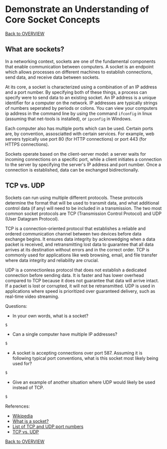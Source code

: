 # Demonstrate an Understanding of Core Socket Concepts

[Back to OVERVIEW](../README.md)
## What are sockets?

In a networking context, sockets are one of the fundamental components that enable communication between computers. A socket is an endpoint which allows processes on different machines to establish connections, send data, and receive data between sockets.

At its core, a socket is characterized using a combination of an IP address and a port number. By specifying both of these things, a process can specify were to send data to an existing socket. An IP address is a unique identifier for a computer on the network. IP addresses are typically strings of numbers seperated by periods or colons. You can view your computers ip address in the command line by using the command `ifconfig` in linux (assuming that net-tools is installed), or `ipconfig` in Windows.

Each computer also has multiple ports which can be used. Certain ports are, by convention, assosciatted with certain services. For example, web servers typically use port 80 (for HTTP connections) or port 443 (for HTTPS connections).

Sockets operate based on the client-server model: a server waits for incoming connections on a specific port, while a client initiates a connection to the server by specifying the server's IP address and port number. Once a connection is established, data can be exchanged bidirectionally. 

## TCP vs. UDP

Sockets can run using multiple different protocols. These protocols determine the format that will be used to transmit data, and what additional control data (if any) will need to be included in a transmission. The two most common socket protocols are TCP (Transmission Control Protocol) and UDP (User Datagram Protocol). 

TCP is a connection-oriented protocol that establishes a reliable and ordered communication channel between two devices before data exchange begins. It ensures data integrity by acknowedging when a data packet is received, and retransmitting lost data to guarantee that all data arrives at its destination without errors and in the correct order. TCP is commonly used for applications like web browsing, email, and file transfer where data integrity and reliability are crucial. 

UDP is a connectionless protocol that does not establish a dedicated connection before sending data. It is faster and has lower overhead compared to TCP because it does not guarantee that data will arrive intact. If a packet is lost or corrupted, it will not be retransmitted. UDP is used in applications where speed is prioritized over guaranteed delivery, such as real-time video streaming. 

Questions:

- In your own words, what is a socket?

```bash
$
```

- Can a single computer have multiple IP addresses?

```bash
$
```

- A socket is accepting connections over port 587. Assuming it is following typical port conventions, what is this socket most likely being used for?
  
```bash
$
```

- Give an example of another situation where UDP would likely be used instead of TCP.

```bash
$
```

References:

- [Wikipedia](https://en.wikipedia.org/wiki/Network_socket)
- [What is a socket?](https://www.tutorialspoint.com/unix_sockets/what_is_socket.htm)
- [List of TCP and UDP port numbers](https://en.wikipedia.org/wiki/List_of_TCP_and_UDP_port_numbers)
- [TCP vs. UDP](https://www.geeksforgeeks.org/differences-between-tcp-and-udp/)

[Back to OVERVIEW](../README.md)

